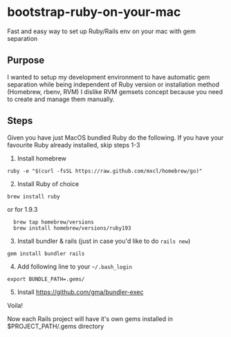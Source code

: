 bootstrap-ruby-on-your-mac
==========================

Fast and easy way to set up Ruby/Rails env on your mac with gem separation

Purpose
--------------------------
I wanted to setup my development environment to have automatic gem separation while being independent of Ruby version or installation method (Homebrew, rbenv, RVM)
I dislike RVM gemsets concept because you need to create and manage them manually.

Steps
--------------------------
Given you have just MacOS bundled Ruby do the following. If you have your favourite Ruby already installed, skip steps 1-3
1. Install homebrew  
```
ruby -e "$(curl -fsSL https://raw.github.com/mxcl/homebrew/go)"
```
2. Install Ruby of choice  
```
brew install ruby
```  
or for 1.9.3  
```
  brew tap homebrew/versions
  brew install homebrew/versions/ruby193
```
3. Install bundler & rails (just in case you'd like to do ```rails new```)  
```
gem install bundler rails
```
4. Add following line to your ```~/.bash_login```  
```
export BUNDLE_PATH=.gems/
```
5. Install https://github.com/gma/bundler-exec

Voila!

Now each Rails project will have it's own gems installed in $PROJECT_PATH/.gems directory
